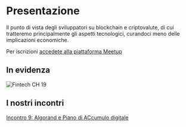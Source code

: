 # Presentazione
Il punto di vista degli sviluppatori su blockchain e criptovalute, di cui tratteremo principalmente gli aspetti tecnologici, curandoci meno delle implicazioni economiche.

Per iscrizioni [accedete alla piattaforma Meetup](https://www.meetup.com/it-IT/Blockchain-Devs-Milano/)

## In evidenza

![Fintech CH 19](assets/img/fintech_ch_19.png)

## I nostri incontri

[Incontro 9: Algorand e Piano di ACcumulo digitale](_posts/09_algorand_pac.md)